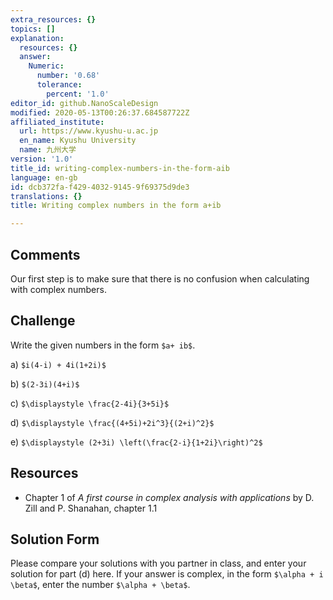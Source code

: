 ```yaml
---
extra_resources: {}
topics: []
explanation:
  resources: {}
  answer:
    Numeric:
      number: '0.68'
      tolerance:
        percent: '1.0'
editor_id: github.NanoScaleDesign
modified: 2020-05-13T00:26:37.684587722Z
affiliated_institute:
  url: https://www.kyushu-u.ac.jp
  en_name: Kyushu University
  name: 九州大学
version: '1.0'
title_id: writing-complex-numbers-in-the-form-aib
language: en-gb
id: dcb372fa-f429-4032-9145-9f69375d9de3
translations: {}
title: Writing complex numbers in the form a+ib

---
```


## Comments
Our first step is to make sure that there is no confusion when calculating with complex numbers.


## Challenge
Write the given numbers in the form `$a+ ib$`.

   a)  `$i(4-i) + 4i(1+2i)$`

   b) `$(2-3i)(4+i)$`

   c) `$\displaystyle \frac{2-4i}{3+5i}$`

   d) `$\displaystyle \frac{(4+5i)+2i^3}{(2+i)^2}$`

   e) `$\displaystyle (2+3i) \left(\frac{2-i}{1+2i}\right)^2$`

## Resources
- Chapter 1 of *A first course in complex analysis with applications* by D. Zill and P. Shanahan, chapter 1.1


## Solution Form
Please compare your solutions with you partner in class, and enter your solution for part (d) here.
If your answer is complex, in the form `$\alpha + i \beta$`, enter the number `$\alpha + \beta$`.
